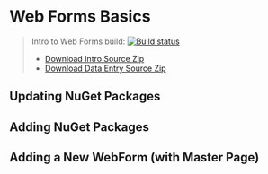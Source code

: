 # Web Forms Basics

> Intro to Web Forms build: [![Build status](https://ci.appveyor.com/api/projects/status/8ihn6nj1m0t2ai0v/branch/CPSC-1517-A03?svg=true)](https://ci.appveyor.com/project/dgilleland/2018-jan-in-class/branch/CPSC-1517-A03)
>
> - [Download Intro Source Zip](https://ci.appveyor.com/api/buildjobs/6x8wbwd1ywwqrv47/artifacts/IntroToWebForms.zip)
> - [Download Data Entry Source Zip](https://ci.appveyor.com/api/buildjobs/59rm4tm7u2nrmjbo/artifacts/IntroToWebForms.zip)


## Updating NuGet Packages


## Adding NuGet Packages


## Adding a New WebForm (with Master Page)

